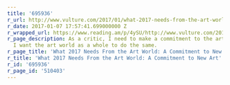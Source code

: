 ```yaml
---
title: '695936'
r_url: http://www.vulture.com/2017/01/what-2017-needs-from-the-art-world-new-art.html
r_date: 2017-01-07 17:57:41.699000000 Z
r_wrapped_url: https://www.reading.am/p/4ySU/http://www.vulture.com/2017/01/what-2017-needs-from-the-art-world-new-art.html
r_page_description: As a critic, I need to make a commitment to the art of this moment.
  I want the art world as a whole to do the same.
r_page_title: 'What 2017 Needs From the Art World: A Commitment to New Art'
r_title: 'What 2017 Needs From the Art World: A Commitment to New Art'
r_id: '695936'
r_page_id: '510403'
---
```


